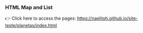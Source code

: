 ### HTML Map and List 

👉 Click here to access the pages: https://naelitoh.github.io/site-teste/planetas/index.html